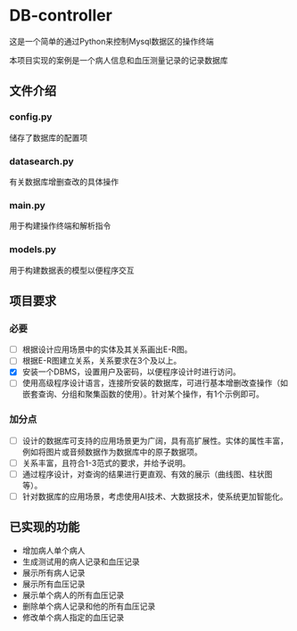 # DB-controller

这是一个简单的通过Python来控制Mysql数据区的操作终端

本项目实现的案例是一个病人信息和血压测量记录的记录数据库

## 文件介绍

### config.py

储存了数据库的配置项

### datasearch.py

有关数据库增删查改的具体操作

### main.py

用于构建操作终端和解析指令

### models.py

用于构建数据表的模型以便程序交互

## 项目要求

### 必要

* [ ]  根据设计应用场景中的实体及其关系画出E-R图。
* [ ]  根据E-R图建立关系，关系要求在3个及以上。
* [X]  安装一个DBMS，设置用户及密码，以便程序设计时进行访问。
* [ ]  使用高级程序设计语言，连接所安装的数据库，可进行基本增删改查操作（如嵌套查询、分组和聚集函数的使用）。针对某个操作，有1个示例即可。

### 加分点

* [ ]  设计的数据库可支持的应用场景更为广阔，具有高扩展性。实体的属性丰富，例如将图片或音频数据作为数据库中的原子数据项。
* [ ]  关系丰富，且符合1-3范式的要求，并给予说明。
* [ ]  通过程序设计，对查询的结果进行更直观、有效的展示（曲线图、柱状图等）。
* [ ]  针对数据库的应用场景，考虑使用AI技术、大数据技术，使系统更加智能化。

## 已实现的功能

* 增加病人单个病人
* 生成测试用的病人记录和血压记录
* 展示所有病人记录
* 展示所有血压记录
* 展示单个病人的所有血压记录
* 删除单个病人记录和他的所有血压记录
* 修改单个病人指定的血压记录
